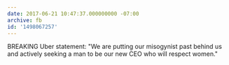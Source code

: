 ```yaml
---
date: 2017-06-21 10:47:37.000000000 -07:00
archive: fb
id: '1498067257'
---
```


BREAKING Uber statement: "We are putting our misogynist past behind us and actively seeking a man to be our new CEO who will respect women."
